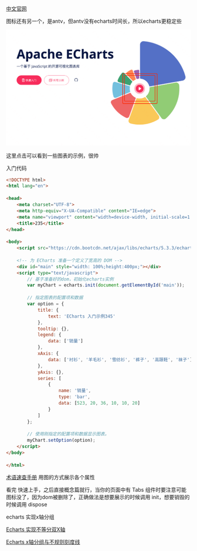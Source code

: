 



[中文官网](https://echarts.apache.org/zh/index.html)

图标还有另一个，是antv，但antv没有echarts时间长，所以echarts更稳定些



![image-2022063064910822 PM](https://raw.githubusercontent.com/acmu/pictures/master/uPic/2022-06/30_18:49_EDTHFh.png)

这里点击可以看到一些图表的示例，很帅



入门代码

```html
<!DOCTYPE html>
<html lang="en">

<head>
    <meta charset="UTF-8">
    <meta http-equiv="X-UA-Compatible" content="IE=edge">
    <meta name="viewport" content="width=device-width, initial-scale=1.0">
    <title>235</title>
</head>

<body>
    <script src="https://cdn.bootcdn.net/ajax/libs/echarts/5.3.3/echarts.common.js"></script>

    <!-- 为 ECharts 准备一个定义了宽高的 DOM -->
    <div id="main" style="width: 100%;height:400px;"></div>
    <script type="text/javascript">
        // 基于准备好的dom，初始化echarts实例
        var myChart = echarts.init(document.getElementById('main'));

        // 指定图表的配置项和数据
        var option = {
            title: {
                text: 'ECharts 入门示例345'
            },
            tooltip: {},
            legend: {
                data: ['销量']
            },
            xAxis: {
                data: ['衬衫', '羊毛衫', '雪纺衫', '裤子', '高跟鞋', '袜子']
            },
            yAxis: {},
            series: [
                {
                    name: '销量',
                    type: 'bar',
                    data: [523, 20, 36, 10, 10, 20]
                }
            ]
        };

        // 使用刚指定的配置项和数据显示图表。
        myChart.setOption(option);
    </script>
</body>

</html>
```





[术语速查手册](https://echarts.apache.org/zh/cheat-sheet.html) 用图的方式展示各个属性

看完 快速上手，之后直接概念篇就行，当你的页面中有 Tabs 组件时要注意可能图标没了，因为dom被删除了，正确做法是想要展示的时候调用 init，想要销毁的时候调用 dispose







echarts 实现x轴分组

[Echarts 实现不等分双X轴](https://blog.csdn.net/z291493823/article/details/105053565)

[Echarts x轴分组与不规则刻度线](https://www.jianshu.com/p/aff239940c84)



